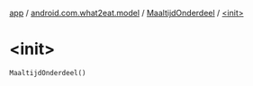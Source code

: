 [app](../../index.md) / [android.com.what2eat.model](../index.md) / [MaaltijdOnderdeel](index.md) / [&lt;init&gt;](./-init-.md)

# &lt;init&gt;

`MaaltijdOnderdeel()`